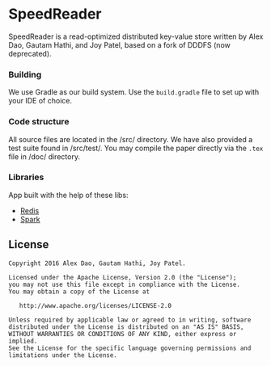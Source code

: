 SpeedReader
==========

SpeedReader is a read-optimized distributed key-value store written by Alex Dao,
Gautam Hathi, and Joy Patel, based on a fork of DDDFS (now deprecated).

### Building
We use Gradle as our build system. Use the `build.gradle` file to set up with
your IDE of choice.

### Code structure
All source files are located in the /src/ directory. We have also provided a
test suite found in /src/test/. You may compile the paper
directly via the `.tex` file in /doc/ directory.

### Libraries
App built with the help of these libs:
* [Redis](https://redis.io)
* [Spark](http://sparkjava.com)

License
--------

    Copyright 2016 Alex Dao, Gautam Hathi, Joy Patel.

    Licensed under the Apache License, Version 2.0 (the "License");
    you may not use this file except in compliance with the License.
    You may obtain a copy of the License at

       http://www.apache.org/licenses/LICENSE-2.0

    Unless required by applicable law or agreed to in writing, software
    distributed under the License is distributed on an "AS IS" BASIS,
    WITHOUT WARRANTIES OR CONDITIONS OF ANY KIND, either express or implied.
    See the License for the specific language governing permissions and
    limitations under the License.
